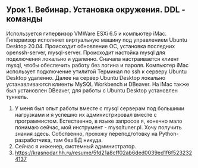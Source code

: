 ## Урок 1. Вебинар. Установка окружения. DDL - команды

Используется гипервизор VMWare ESXi 6.5 и компьютер iMac. Гипервизор исполняет
виртуальную машину под управлением Ubuntu Desktop 20.04. Происходит обновление
ОС, установка последних openssh-server, mysql-server. Происходит настойка mysql
для подключения локально и удаленно. Сначала настраивается клиент mysql, чтобы
обеспечить работу без логина и пароля. Компьютер iMac использует подключение
утилитой Терминал по ssh к серверу Ubuntu Desktop удаленно. Далее на сервер Ubuntu 
Desktop локально устанавливаются клиенты MySQL Workbench и DBeaver. На iMac
также был установлен DBeaver, для работы с Ubuntu Desktop установлен туннель.

1. У меня был опыт работы вместе с mysql серверам под большими нагрузками и я 
успешно их администрировал вместе с программистом. Естественно, в языке запросов
я, конечно мало понимаю сейчас, мой инструмент - mysqltuner.pl. Хочу получить
знания здесь. Собственно, прохожу переподготовку на Python-разработчика, там 
без БД никуда.
2. Сейчас я инженер, системный администратор.
3. https://krasnodar.hh.ru/resume/5fd21a8cff02ab6ded0039ed1f6f5232324137
